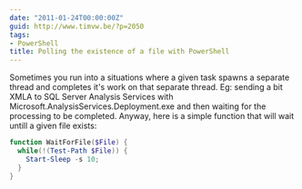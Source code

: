 ```yaml
---
date: "2011-01-24T00:00:00Z"
guid: http://www.timvw.be/?p=2050
tags:
- PowerShell
title: Polling the existence of a file with PowerShell
---
```

Sometimes you run into a situations where a given task spawns a separate thread and completes it's work on that separate thread. Eg: sending a bit XMLA to SQL Server Analysis Services with Microsoft.AnalysisServices.Deployment.exe and then waiting for the processing to be completed. Anyway, here is a simple function that will wait untill a given file exists:

```powershell  
function WaitForFile($File) {
  while(!(Test-Path $File)) {    
    Start-Sleep -s 10;   
  }  
}  
```
